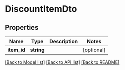 # DiscountItemDto

## Properties
Name | Type | Description | Notes
------------ | ------------- | ------------- | -------------
**item_id** | **string** |  | [optional] 

[[Back to Model list]](../README.md#documentation-for-models) [[Back to API list]](../README.md#documentation-for-api-endpoints) [[Back to README]](../README.md)


